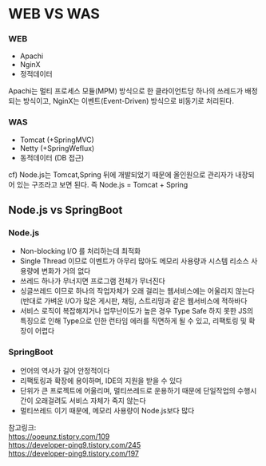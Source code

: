 # WEB VS WAS 

### WEB
* Apachi
* NginX
* 정적데이터

Apachi는 멀티 프로세스 모듈(MPM) 방식으로 한 클라이언트당 하나의 쓰레드가 배정되는 방식이고, NginX는 이벤트(Event-Driven) 방식으로 비동기로 처리된다. 



### WAS
* Tomcat (+SpringMVC)
* Netty  (+SpringWeflux)
* 동적데이터 (DB 접근)

cf)
Node.js는 Tomcat,Spring 뒤에 개발되었기 때문에 올인원으로 관리자가 내장되어 있는 구조라고 보면 된다. 즉 Node.js = Tomcat + Spring


## Node.js vs SpringBoot

### Node.js
* Non-blocking I/O 를 처리하는데 최적화
* Single Thread 이므로 이벤트가 아무리 많아도 메모리 사용량과 시스템 리소스 사용량에 변화가 거의 없다
* 쓰레드 하나가 무너지면 프로그램 전체가 무너진다
* 싱글쓰레드 이므로 하나의 작업자체가 오래 걸리는 웹서비스에는 어울리지 않는다 (반대로 가벼운 I/O가 많은 게시판, 채팅, 스트리밍과 같은 웹서비스에 적하바다
* 서비스 로직이 복잡해지거나 업무난이도가 높은 경우 Type Safe 하지 못한 JS의 특징으로 인해 Type으로 인한 런타임 에러를 직면하게 될 수 있고, 리팩토링 및 확장이 어렵다

### SpringBoot
* 언어의 역사가 길어 안정적이다
* 리팩토링과 확장에 용이하며, IDE의 지원을 받을 수 있다
* 단위가 큰 프로젝트에 어울리며, 멀티쓰레드로 운용하기 때문에 단일작업의 수행시간이 오래걸려도 서비스 자체가 죽지 않는다
* 멀티쓰레드 이기 때문에, 메모리 사용량이 Node.js보다 많다



참고링크:   
https://ooeunz.tistory.com/109   
https://developer-ping9.tistory.com/245   
https://developer-ping9.tistory.com/197   

